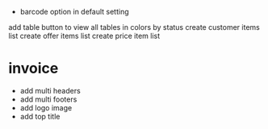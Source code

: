- barcode option in default setting

add table button to view all tables in colors by status
create customer items list
create offer items list
create price item list



# invoice
- add multi headers
- add multi footers
- add logo image
- add top title

